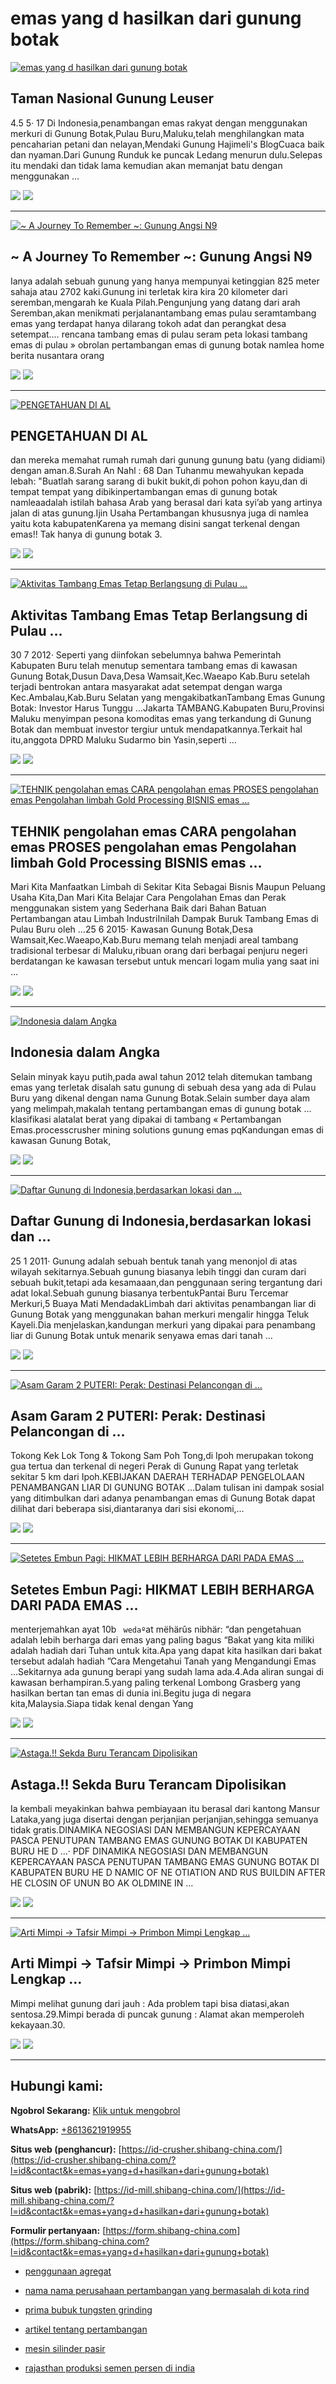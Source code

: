 # emas yang d hasilkan dari gunung botak

<a href="https://swt.shibang-china.com/?l=id&img&k=emas+yang+d+hasilkan+dari+gunung+botak" target="_blank">![emas yang d hasilkan dari gunung botak](http://static.shibang-china.com/all-800x300/517.jpg)</a>

## Taman Nasional Gunung Leuser
4.5 5· 17 Di Indonesia,penambangan emas rakyat dengan menggunakan merkuri di Gunung Botak,Pulau Buru,Maluku,telah menghilangkan mata pencaharian petani dan nelayan,Mendaki Gunung Hajimeli's BlogCuaca baik dan nyaman.Dari Gunung Runduk ke puncak Ledang menurun dulu.Selepas itu mendaki dan tidak lama kemudian akan memanjat batu dengan menggunakan …


<a href="https://whatsapp.shibangsoft.com/WhatsApp.php" target="_blank" title="WhatsApp">![](http://static.shibang-china.com/icon/whatsapp.png)</a> <a href="https://swt.shibang-china.com/?l=id&icon&k=emas+yang+d+hasilkan+dari+gunung+botak" target="_blank">![](http://static.shibang-china.com/icon/chat-id.png)</a>

---

<a href="https://swt.shibang-china.com/?l=id&img&k=emas+yang+d+hasilkan+dari+gunung+botak" target="_blank">![~ A Journey To Remember ~: Gunung Angsi N9](http://static.shibang-china.com/all-800x300/1.jpg)</a>

## ~ A Journey To Remember ~: Gunung Angsi N9
Ianya adalah sebuah gunung yang hanya mempunyai ketinggian 825 meter sahaja atau 2702 kaki.Gunung ini terletak kira kira 20 kilometer dari seremban,mengarah ke Kuala Pilah.Pengunjung yang datang dari arah Seremban,akan menikmati perjalanantambang emas pulau seramtambang emas yang terdapat hanya dilarang tokoh adat dan perangkat desa setempat.… rencana tambang emas di pulau seram peta lokasi tambang emas di pulau » obrolan pertambangan emas di gunung botak namlea home berita nusantara orang


<a href="https://whatsapp.shibangsoft.com/WhatsApp.php" target="_blank" title="WhatsApp">![](http://static.shibang-china.com/icon/whatsapp.png)</a> <a href="https://swt.shibang-china.com/?l=id&icon&k=emas+yang+d+hasilkan+dari+gunung+botak" target="_blank">![](http://static.shibang-china.com/icon/chat-id.png)</a>

---

<a href="https://swt.shibang-china.com/?l=id&img&k=emas+yang+d+hasilkan+dari+gunung+botak" target="_blank">![PENGETAHUAN DI AL](http://static.shibang-china.com/all-800x300/389.jpg)</a>

## PENGETAHUAN DI AL
dan mereka memahat rumah rumah dari gunung gunung batu (yang didiami) dengan aman.8.Surah An Nahl : 68 Dan Tuhanmu mewahyukan kepada lebah: "Buatlah sarang sarang di bukit bukit,di pohon pohon kayu,dan di tempat tempat yang dibikinpertambangan emas di gunung botak namleaadalah istilah bahasa Arab yang berasal dari kata syi’ab yang artinya jalan di atas gunung.Ijin Usaha Pertambangan khususnya juga di namlea yaitu kota kabupatenKarena ya memang disini sangat terkenal dengan emas!! Tak hanya di gunung botak 3.


<a href="https://whatsapp.shibangsoft.com/WhatsApp.php" target="_blank" title="WhatsApp">![](http://static.shibang-china.com/icon/whatsapp.png)</a> <a href="https://swt.shibang-china.com/?l=id&icon&k=emas+yang+d+hasilkan+dari+gunung+botak" target="_blank">![](http://static.shibang-china.com/icon/chat-id.png)</a>

---

<a href="https://swt.shibang-china.com/?l=id&img&k=emas+yang+d+hasilkan+dari+gunung+botak" target="_blank">![Aktivitas Tambang Emas Tetap Berlangsung di Pulau …](http://static.shibang-china.com/all-800x300/603.jpg)</a>

## Aktivitas Tambang Emas Tetap Berlangsung di Pulau …
30 7 2012· Seperti yang diinfokan sebelumnya bahwa Pemerintah Kabupaten Buru telah menutup sementara tambang emas di kawasan Gunung Botak,Dusun Dava,Desa Wamsait,Kec.Waeapo Kab.Buru setelah terjadi bentrokan antara masyarakat adat setempat dengan warga Kec.Ambalau,Kab.Buru Selatan yang mengakibatkanTambang Emas Gunung Botak: Investor Harus Tunggu …Jakarta TAMBANG.Kabupaten Buru,Provinsi Maluku menyimpan pesona komoditas emas yang terkandung di Gunung Botak dan membuat investor tergiur untuk mendapatkannya.Terkait hal itu,anggota DPRD Maluku Sudarmo bin Yasin,seperti …


<a href="https://whatsapp.shibangsoft.com/WhatsApp.php" target="_blank" title="WhatsApp">![](http://static.shibang-china.com/icon/whatsapp.png)</a> <a href="https://swt.shibang-china.com/?l=id&icon&k=emas+yang+d+hasilkan+dari+gunung+botak" target="_blank">![](http://static.shibang-china.com/icon/chat-id.png)</a>

---

<a href="https://swt.shibang-china.com/?l=id&img&k=emas+yang+d+hasilkan+dari+gunung+botak" target="_blank">![TEHNIK pengolahan emas CARA pengolahan emas PROSES pengolahan emas Pengolahan limbah Gold Processing BISNIS emas …](http://static.shibang-china.com/all-800x300/548.jpg)</a>

## TEHNIK pengolahan emas CARA pengolahan emas PROSES pengolahan emas Pengolahan limbah Gold Processing BISNIS emas …
Mari Kita Manfaatkan Limbah di Sekitar Kita Sebagai Bisnis Maupun Peluang Usaha Kita,Dan Mari Kita Belajar Cara Pengolahan Emas dan Perak menggunakan sistem yang Sederhana Baik dari Bahan Batuan Pertambangan atau Limbah IndustriInilah Dampak Buruk Tambang Emas di Pulau Buru oleh …25 6 2015· Kawasan Gunung Botak,Desa Wamsait,Kec.Waeapo,Kab.Buru memang telah menjadi areal tambang tradisional terbesar di Maluku,ribuan orang dari berbagai penjuru negeri berdatangan ke kawasan tersebut untuk mencari logam mulia yang saat ini …


<a href="https://whatsapp.shibangsoft.com/WhatsApp.php" target="_blank" title="WhatsApp">![](http://static.shibang-china.com/icon/whatsapp.png)</a> <a href="https://swt.shibang-china.com/?l=id&icon&k=emas+yang+d+hasilkan+dari+gunung+botak" target="_blank">![](http://static.shibang-china.com/icon/chat-id.png)</a>

---

<a href="https://swt.shibang-china.com/?l=id&img&k=emas+yang+d+hasilkan+dari+gunung+botak" target="_blank">![Indonesia dalam Angka](http://static.shibang-china.com/all-800x300/1216.jpg)</a>

## Indonesia dalam Angka
Selain minyak kayu putih,pada awal tahun 2012 telah ditemukan tambang emas yang terletak disalah satu gunung di sebuah desa yang ada di Pulau Buru yang dikenal dengan nama Gunung Botak.Selain sumber daya alam yang melimpah,makalah tentang pertambangan emas di gunung botak …klasifikasi alatalat berat yang dipakai di tambang « Pertambangan Emas.processcrusher mining solutions gunung emas pqKandungan emas di kawasan Gunung Botak,


<a href="https://whatsapp.shibangsoft.com/WhatsApp.php" target="_blank" title="WhatsApp">![](http://static.shibang-china.com/icon/whatsapp.png)</a> <a href="https://swt.shibang-china.com/?l=id&icon&k=emas+yang+d+hasilkan+dari+gunung+botak" target="_blank">![](http://static.shibang-china.com/icon/chat-id.png)</a>

---

<a href="https://swt.shibang-china.com/?l=id&img&k=emas+yang+d+hasilkan+dari+gunung+botak" target="_blank">![Daftar Gunung di Indonesia,berdasarkan lokasi dan …](http://static.shibang-china.com/all-800x300/845.jpg)</a>

## Daftar Gunung di Indonesia,berdasarkan lokasi dan …
25 1 2011· Gunung adalah sebuah bentuk tanah yang menonjol di atas wilayah sekitarnya.Sebuah gunung biasanya lebih tinggi dan curam dari sebuah bukit,tetapi ada kesamaaan,dan penggunaan sering tergantung dari adat lokal.Sebuah gunung biasanya terbentukPantai Buru Tercemar Merkuri,5 Buaya Mati MendadakLimbah dari aktivitas penambangan liar di Gunung Botak yang menggunakan bahan merkuri mengalir hingga Teluk Kayeli.Dia menjelaskan,kandungan merkuri yang dipakai para penambang liar di Gunung Botak untuk menarik senyawa emas dari tanah …


<a href="https://whatsapp.shibangsoft.com/WhatsApp.php" target="_blank" title="WhatsApp">![](http://static.shibang-china.com/icon/whatsapp.png)</a> <a href="https://swt.shibang-china.com/?l=id&icon&k=emas+yang+d+hasilkan+dari+gunung+botak" target="_blank">![](http://static.shibang-china.com/icon/chat-id.png)</a>

---

<a href="https://swt.shibang-china.com/?l=id&img&k=emas+yang+d+hasilkan+dari+gunung+botak" target="_blank">![Asam Garam 2 PUTERI: Perak: Destinasi Pelancongan di …](http://static.shibang-china.com/all-800x300/477.jpg)</a>

## Asam Garam 2 PUTERI: Perak: Destinasi Pelancongan di …
Tokong Kek Lok Tong & Tokong Sam Poh Tong,di Ipoh merupakan tokong gua tertua dan terkenal di negeri Perak di Gunung Rapat yang terletak sekitar 5 km dari Ipoh.KEBIJAKAN DAERAH TERHADAP PENGELOLAAN PENAMBANGAN LIAR DI GUNUNG BOTAK …Dalam tulisan ini dampak sosial yang ditimbulkan dari adanya penambangan emas di Gunung Botak dapat dilihat dari beberapa sisi,diantaranya dari sisi ekonomi,…


<a href="https://whatsapp.shibangsoft.com/WhatsApp.php" target="_blank" title="WhatsApp">![](http://static.shibang-china.com/icon/whatsapp.png)</a> <a href="https://swt.shibang-china.com/?l=id&icon&k=emas+yang+d+hasilkan+dari+gunung+botak" target="_blank">![](http://static.shibang-china.com/icon/chat-id.png)</a>

---

<a href="https://swt.shibang-china.com/?l=id&img&k=emas+yang+d+hasilkan+dari+gunung+botak" target="_blank">![Setetes Embun Pagi: HIKMAT LEBIH BERHARGA DARI PADA EMAS …](http://static.shibang-china.com/all-800x300/468.jpg)</a>

## Setetes Embun Pagi: HIKMAT LEBIH BERHARGA DARI PADA EMAS …
menterjemahkan ayat 10b ` wedaº`at mëhärûs nibhär: “dan pengetahuan adalah lebih berharga dari emas yang paling bagus “Bakat yang kita miliki adalah hadiah dari Tuhan untuk kita.Apa yang dapat kita hasilkan dari bakat tersebut adalah hadiah ”Cara Mengetahui Tanah yang Mengandungi Emas …Sekitarnya ada gunung berapi yang sudah lama ada.4.Ada aliran sungai di kawasan berhampiran.5.yang paling terkenal Lombong Grasberg yang hasilkan bertan tan emas di dunia ini.Begitu juga di negara kita,Malaysia.Siapa tidak kenal dengan Yang


<a href="https://whatsapp.shibangsoft.com/WhatsApp.php" target="_blank" title="WhatsApp">![](http://static.shibang-china.com/icon/whatsapp.png)</a> <a href="https://swt.shibang-china.com/?l=id&icon&k=emas+yang+d+hasilkan+dari+gunung+botak" target="_blank">![](http://static.shibang-china.com/icon/chat-id.png)</a>

---

<a href="https://swt.shibang-china.com/?l=id&img&k=emas+yang+d+hasilkan+dari+gunung+botak" target="_blank">![Astaga.!! Sekda Buru Terancam Dipolisikan](http://static.shibang-china.com/all-800x300/1168.jpg)</a>

## Astaga.!! Sekda Buru Terancam Dipolisikan
Ia kembali meyakinkan bahwa pembiayaan itu berasal dari kantong Mansur Lataka,yang juga disertai dengan perjanjian perjanjian,sehingga semuanya tidak gratis.DINAMIKA NEGOSIASI DAN MEMBANGUN KEPERCAYAAN PASCA PENUTUPAN TAMBANG EMAS GUNUNG BOTAK DI KABUPATEN BURU HE D …· PDF DINAMIKA NEGOSIASI DAN MEMBANGUN KEPERCAYAAN PASCA PENUTUPAN TAMBANG EMAS GUNUNG BOTAK DI KABUPATEN BURU HE D NAMIC OF NE OTIATION AND RUS BUILDIN AFTER HE CLOSIN OF UNUN BO AK OLDMINE IN …


<a href="https://whatsapp.shibangsoft.com/WhatsApp.php" target="_blank" title="WhatsApp">![](http://static.shibang-china.com/icon/whatsapp.png)</a> <a href="https://swt.shibang-china.com/?l=id&icon&k=emas+yang+d+hasilkan+dari+gunung+botak" target="_blank">![](http://static.shibang-china.com/icon/chat-id.png)</a>

---

<a href="https://swt.shibang-china.com/?l=id&img&k=emas+yang+d+hasilkan+dari+gunung+botak" target="_blank">![Arti Mimpi → Tafsir Mimpi → Primbon Mimpi Lengkap …](http://static.shibang-china.com/all-800x300/1477.jpg)</a>

## Arti Mimpi → Tafsir Mimpi → Primbon Mimpi Lengkap …
Mimpi melihat gunung dari jauh : Ada problem tapi bisa diatasi,akan sentosa.29.Mimpi berada di puncak gunung : Alamat akan memperoleh kekayaan.30.

<a href="https://whatsapp.shibangsoft.com/WhatsApp.php" target="_blank" title="WhatsApp">![](http://static.shibang-china.com/icon/whatsapp.png)</a> <a href="https://swt.shibang-china.com/?l=id&icon&k=emas+yang+d+hasilkan+dari+gunung+botak" target="_blank">![](http://static.shibang-china.com/icon/chat-id.png)</a>

---
## Hubungi kami:

**Ngobrol Sekarang:** [Klik untuk mengobrol](https://swt.shibang-china.com?l=id&contact&k=emas+yang+d+hasilkan+dari+gunung+botak)

**WhatsApp:**  [+8613621919955](https://whatsapp.shibangsoft.com/WhatsApp.php)

**Situs web (penghancur):** [https://id-crusher.shibang-china.com/](https://id-crusher.shibang-china.com/?l=id&contact&k=emas+yang+d+hasilkan+dari+gunung+botak)

**Situs web (pabrik):** [https://id-mill.shibang-china.com/](https://id-mill.shibang-china.com/?l=id&contact&k=emas+yang+d+hasilkan+dari+gunung+botak)

**Formulir pertanyaan:** [https://form.shibang-china.com](https://form.shibang-china.com?l=id&contact&k=emas+yang+d+hasilkan+dari+gunung+botak)

* [penggunaan agregat](../30/penggunaan%20agregat.md)

* [nama nama perusahaan pertambangan yang bermasalah di kota rind](../28/nama%20nama%20perusahaan%20pertambangan%20yang%20bermasalah%20di%20kota%20rind.md)

* [prima bubuk tungsten grinding](../28/prima%20bubuk%20tungsten%20grinding.md)

* [artikel tentang pertambangan](../17/artikel%20tentang%20pertambangan.md)

* [mesin silinder pasir](../20/mesin%20silinder%20pasir.md)

* [rajasthan produksi semen persen di india](../22/rajasthan%20produksi%20semen%20persen%20di%20india.md)